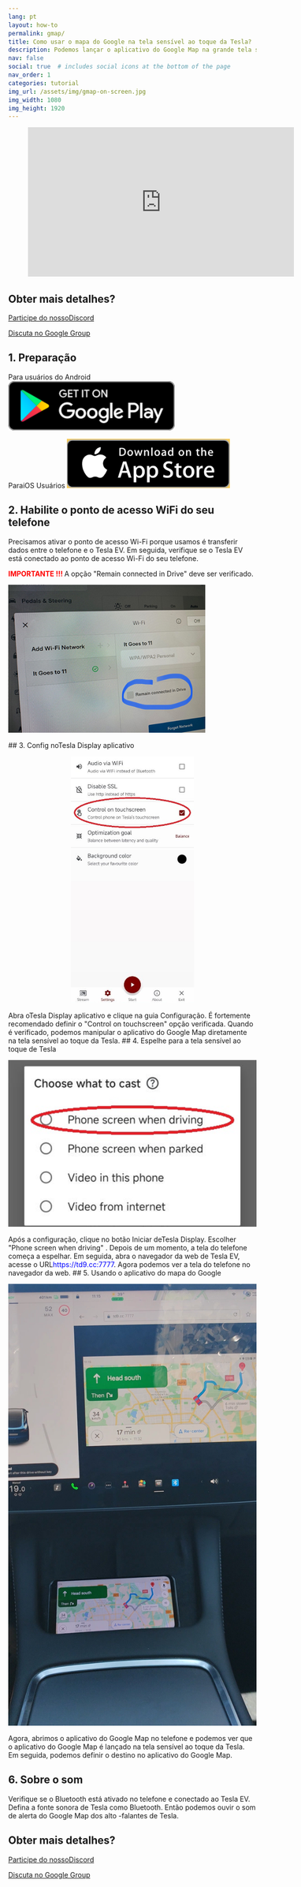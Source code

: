```yaml
---
lang: pt
layout: how-to
permalink: gmap/
title: Como usar o mapa do Google na tela sensível ao toque da Tesla?
description: Podemos lançar o aplicativo do Google Map na grande tela sensível ao toque da Tesla enquanto estiver dirigindo e pode até manipular o aplicativo do Google Map na tela sensível ao toque da Tesla diretamente.
nav: false
social: true  # includes social icons at the bottom of the page
nav_order: 1
categories: tutorial
img_url: /assets/img/gmap-on-screen.jpg
img_width: 1080
img_height: 1920
---
```

<!-- _pages/gmap.md -->
<!-- blank line -->
<figure class= "video-container" >
  <iframe width= "540"  height= "303"  src= "https://www.youtube.com/embed/92OYkMitWQI"  frameborder= "0"  allowfullscreen= "true" > </iframe>
</figure>
<!-- blank line -->

## Obter mais detalhes?
<p> <a href = "https://discord.gg/Tvbs9uWcN9"  destino = "_blank" > Participe do nossoDiscord</a> </p>
<p> <a href = "https://groups.google.com/g/tesla-display"  destino = "_blank" > Discuta no Google Group </a> </p>

## 1. Preparação
Para usuários do Android
<a id = "googleplay"  href = "https://play.google.com/store/apps/details?id=io.github.blackpill.tesladisplay&referrer=utm_source%3Dgithub%26utm_medium%3Dorganic" >
<img src= "/assets/img/google-play-badge.svg"  height= "100px" >
</a>

ParaiOS Usuários
<a id = "appstore"  href = "https://apps.apple.com/app/tesdisplay-screen-mirror/id6469987744" >
<img src= "/assets/img/app-store-badge.png"  height= "100px" >
</a>

## 2. Habilite o ponto de acesso WiFi do seu telefone
<p> Precisamos ativar o ponto de acesso Wi-Fi porque usamos é transferir dados entre o telefone e o Tesla EV.
Em seguida, verifique se o Tesla EV está conectado ao ponto de acesso Wi-Fi do seu telefone. </p>
<p><span style= "color: red" > <b> IMPORTANTE !!! </b></span> A opção "Remain connected in Drive"  deve ser verificado. </p>
<img src= "/assets/img/wifi-connected.jpg"  height= "300px" >
</p>
## 3. Config noTesla Display aplicativo
<p style= "text-align: center;" >
<img src= "/assets/img/settings-nav.jpg"  alt= "The settings of Tesla Display app for using Google Maps"  height= "500px" >
</p>
Abra oTesla Display aplicativo e clique na guia Configuração.
É fortemente recomendado definir o "Control on touchscreen"  opção verificada. Quando é verificado, podemos manipular o aplicativo do Google Map diretamente na tela sensível ao toque da Tesla.
## 4. Espelhe para a tela sensível ao toque de Tesla
<p style= "text-align: center;" >
<img src= "/assets/img/phone-screen.jpg"  alt= "The start choice of Tesla Display app for using Google Maps"  width= "540px" >
</p>
Após a configuração, clique no botão Iniciar deTesla Display. Escolher "Phone screen when driving" . Depois de um momento, a tela do telefone começa a espelhar.
Em seguida, abra o navegador da web de Tesla EV, acesse o URL<span style= "color:blue" >https://td9.cc:7777</span>. Agora podemos ver a tela do telefone no navegador da web.
## 5. Usando o aplicativo do mapa do Google
<p style= "text-align: center;" >
<img src= "/assets/img/gmap-on-screen.jpg"  alt= "The screenshot of using Google Maps on Tesla's screen"  width= "540px" >
</p>
Agora, abrimos o aplicativo do Google Map no telefone e podemos ver que o aplicativo do Google Map é lançado na tela sensível ao toque da Tesla.
Em seguida, podemos definir o destino no aplicativo do Google Map.

## 6. Sobre o som
Verifique se o Bluetooth está ativado no telefone e conectado ao Tesla EV.
Defina a fonte sonora de Tesla como Bluetooth.
Então podemos ouvir o som de alerta do Google Map dos alto -falantes de Tesla.

## Obter mais detalhes?
<p> <a href = "https://discord.gg/Tvbs9uWcN9"  destino = "_blank" > Participe do nossoDiscord</a> </p>
<p> <a href = "https://groups.google.com/g/tesla-display"  destino = "_blank" > Discuta no Google Group </a> </p>

